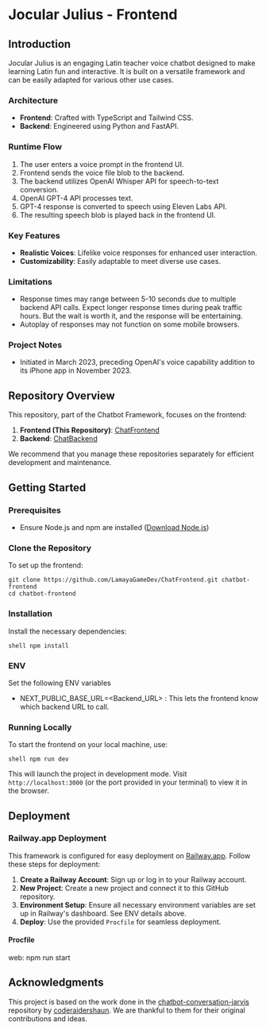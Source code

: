 # Jocular Julius - Frontend

## Introduction

Jocular Julius is an engaging Latin teacher voice chatbot designed to make learning Latin fun and interactive. It is built on a versatile framework and can be easily adapted for various other use cases.

### Architecture
- **Frontend**: Crafted with TypeScript and Tailwind CSS.
- **Backend**: Engineered using Python and FastAPI.

### Runtime Flow
1. The user enters a voice prompt in the frontend UI.
2. Frontend sends the voice file blob to the backend.
3. The backend utilizes OpenAI Whisper API for speech-to-text conversion.
4. OpenAI GPT-4 API processes text.
5. GPT-4 response is converted to speech using Eleven Labs API.
6. The resulting speech blob is played back in the frontend UI.

### Key Features
- **Realistic Voices**: Lifelike voice responses for enhanced user interaction.
- **Customizability**: Easily adaptable to meet diverse use cases.

### Limitations
- Response times may range between 5-10 seconds due to multiple backend API calls. Expect longer response times during peak traffic hours. But the wait is worth it, and the response will be entertaining. 
- Autoplay of responses may not function on some mobile browsers.

### Project Notes
- Initiated in March 2023, preceding OpenAI's voice capability addition to its iPhone app in November 2023.

## Repository Overview

This repository, part of the Chatbot Framework, focuses on the frontend:

1. **Frontend (This Repository)**: [ChatFrontend](https://github.com/LamayaGameDev/ChatFrontend)
2. **Backend**: [ChatBackend](https://github.com/LamayaGameDev/ChatBackend)

We recommend that you manage these repositories separately for efficient development and maintenance.

## Getting Started

### Prerequisites
- Ensure Node.js and npm are installed ([Download Node.js](https://nodejs.org/))

### Clone the Repository
To set up the frontend:
```shell
git clone https://github.com/LamayaGameDev/ChatFrontend.git chatbot-frontend
cd chatbot-frontend
```


### Installation
Install the necessary dependencies:

```shell npm install ```

### ENV
Set the following ENV variables
- NEXT_PUBLIC_BASE_URL=<Backend_URL> : This lets the frontend know which backend URL to call. 

### Running Locally
To start the frontend on your local machine, use:

```shell npm run dev ```

This will launch the project in development mode. Visit `http://localhost:3000` (or the port provided in your terminal) to view it in the browser.

## Deployment

### Railway.app Deployment

This framework is configured for easy deployment on [Railway.app](https://railway.app/). Follow these steps for deployment:

1. **Create a Railway Account**: Sign up or log in to your Railway account.
2. **New Project**: Create a new project and connect it to this GitHub repository.
3. **Environment Setup**: Ensure all necessary environment variables are set up in Railway's dashboard. See ENV details above. 
4. **Deploy**: Use the provided `Procfile` for seamless deployment.

#### Procfile
web: npm run start


## Acknowledgments

This project is based on the work done in the [chatbot-conversation-jarvis](https://github.com/coderaidershaun/chatbot-conversation-jarvis) repository by [coderaidershaun](https://github.com/coderaidershaun). We are thankful to them for their original contributions and ideas.


